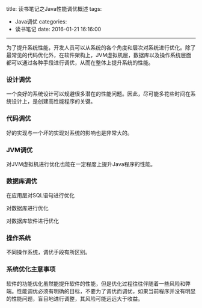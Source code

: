 title: 读书笔记之Java性能调优概述
tags:
  - Java调优
categories:
  - 读书笔记
date: 2016-01-21 16:16:00
---
为了提升系统性能，开发人员可以从系统的各个角度和层次对系统进行优化。除了最常见的代码优化外，在软件架构上，JVM虚拟机层，数据库以及操作系统层面都可以通过各种手段进行调优，从而在整体上提升系统的性能。
    
###  设计调优

   一个良好的系统设计可以规避很多潜在的性能问题。因此，尽可能多花些时间在系统设计上，是创建高性能程序的关键。
    
    
###  代码调优

   好的实现与一个坏的实现对系统的影响也是非常大的。

###   JVM调优

  对JVM虚拟机进行优化也能在一定程度上提升Java程序的性能。

###   数据库调优
	
  在应用层对SQL语句进行优化
  
  对数据库进行优化
  
  对数据库软件进行优化
  
###  操作系统

   不同操作系统，调优手段有所区别。	
  
###   系统优化主意事项

   软件的功能优化虽然能提升软件的性能，但是优化过程往往伴随着一些风险和弊端。性能调优必须有明确的目标，不要为了调优而调优，如果当前程序并没有明显的性能问题，盲目地进行调整，其风险可能远远大于收益。